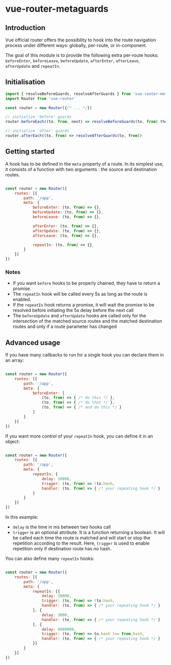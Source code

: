 # vue-router-metaguards

## Introduction

Vue official router offers the possibility to hook into the route navigation process under different ways: globally, per-route, or in-component. 

The goal of this module is to provide the following extra per-route hooks: `beforeEnter`, `beforeLeave`, `beforeUpdate`, `afterEnter`, `afterLeave`, `afterUpdate` and `repeatIn`.

## Initialisation

```javascript
import { resolveBeforeGuards, resolveAfterGuards } from 'vue-router-metaguards'
import Router from 'vue-router'

const router = new Router({/* ... */})

// initialize 'before' guards
router.beforeEach((to, from, next) => resolveBeforeGuards(to, from).then(next).catch(next))

// initialize 'after' guards
router.afterEach((to, from) => resolveAfterGuards(to, from))
```

## Getting started

A hook has to be defined in the `meta` property of a route. In its simplest use, it consists of a function with two arguments : the source and destination routes.

```javascript

const router = new Router({
    routes: [{
        path: '/app',
        meta: {
            beforeEnter: (to, from) => {},
            beforeUpdate: (to, from) => {},
            beforeLeave: (to, from) => {},

            afterEnter: (to, from) => {},
            afterUpdate: (to, from) => {},
            afterLeave: (to, from) => {},

            repeatIn: (to, from) => {},
        }
    }]
})

```

### Notes
* If you want `before` hooks to be properly chained, they have to return a promise.
* The `repeatIn` hook will be called every 5s as long as the route is enabled.
* If the `repeatIn` hook returns a promise, it will wait the promise to be resolved before initiating the 5s delay before the next call
* The `beforeUpdate` and `afterUpdate` hooks are called only for the intersection of the matched source routes and the matched destination routes and only if a route parameter has changed

## Advanced usage

If you have many callbacks to run for a single hook you can declare them in an array:

```javascript

const router = new Router({
    routes: [{
        path: '/app',
        meta: {
            beforeEnter: [
                (to, from) => { /* do this */ },
                (to, from) => { /* do that */ },
                (to, from) => { /* and do this */ }
            ]                
        }
    }]
})
```

If you want more control of your `repeatIn` hook, you can define it in an object:

```javascript

const router = new Router({
    routes: [{
        path: '/app',
        meta: {
            repeatIn: {
                delay: 10000,
                trigger: (to, from) => !to.hash,
                handler: (to, from) => { /* your repeating hook */ }
            }
        }
    }]
})
```
In this example:
* `delay` is the time in ms between two hooks call
* `trigger` is an optional attribute. It is a function returning a boolean. It will be called each time the route is matched and will start or stop the repetition according to the result. Here, `trigger` is used to enable repetition only if destination route has no hash.


You can also define many `repeatIn` hooks:
```javascript

const router = new Router({
    routes: [{
        path: '/app',
        meta: {
            repeatIn: [{
                delay: 10000,
                trigger: (to, from) => !to.hash,
                handler: (to, from) => { /* your repeating hook */ }
            }, {
                delay: 3000,
                handler: (to, from) => { /* your repeating hook */ }
            }, {
                delay: 6000000,
                trigger: (to, from) => to.hash !== from.hash,
                handler: (to, from) => { /* your repeating hook */ }
            }]
        }
    }]
})
```